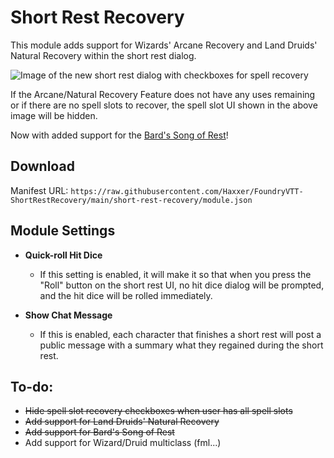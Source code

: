 # Short Rest Recovery
This module adds support for Wizards' Arcane Recovery and Land Druids' Natural Recovery within the short rest dialog.

![Image of the new short rest dialog with checkboxes for spell recovery](https://raw.githubusercontent.com/Haxxer/FoundryVTT-ShortRestRecovery/main/docs/short-rest-dialog.jpg)

If the Arcane/Natural Recovery Feature does not have any uses remaining or if there are no spell slots to recover, the spell slot UI shown in the above image will be hidden.

Now with added support for the [Bard's Song of Rest](https://www.dndbeyond.com/classes/bard#SongofRest-80)!

## Download
Manifest URL: `https://raw.githubusercontent.com/Haxxer/FoundryVTT-ShortRestRecovery/main/short-rest-recovery/module.json`

## Module Settings
* **Quick-roll Hit Dice**
  * If this setting is enabled, it will make it so that when you press the "Roll" button on the short rest UI, no hit dice dialog will be prompted, and the hit dice will be rolled immediately.

* **Show Chat Message**
  * If this is enabled, each character that finishes a short rest will post a public message with a summary what they regained during the short rest.

## To-do:
- ~~Hide spell slot recovery checkboxes when user has all spell slots~~
- ~~Add support for Land Druids' Natural Recovery~~
- ~~Add support for Bard's Song of Rest~~
- Add support for Wizard/Druid multiclass (fml...)

